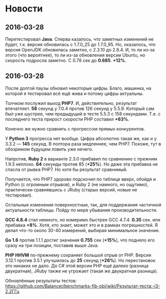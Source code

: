 Новости
=======

2016-03-28
----------

Перетестировал **Java**. Сперва казалось, что заметных изменений не
будет, т.к. версия обновилась с 1.7.0_25 до 1.7.0_95. Но, оказалось, что
версия OpenJDK обновилась заметно, с 2.3.10 до 2.6.4. И, то ли из-за
этого (что вероятнее), то ли из-за обновления версии Ubuntu, но скорость
подросла заметно. С 0.78 сек до **0.685**. **+12%**.

2016-03-28
----------

После долгой паузы обновил некоторые цифры. Благо, машинка, на которой я
тестировал всё ещё жива и потому цифры актуальны.

Толчком послужил выход **PHP7**. И, действительно, результат впечатляет.
**58** секунд у 7.0.4 против 126 секунд у 5.5.9. Который сам был уже
шустрее, чем предыдущий в тесте 5.5.3 с 158 секундами. Т.е. с последнего
теста прирост скорости PHP составил **+63%**.

Конечно же нужно сравнить с прогрессом прямых конкурентов.

У **Python 3** прогресса нет вообще. Цифра абсолютно такая же, как и у
3.3.2 — **145** секунд. В полтора раза медленнее, чем PHP7.  Похоже, тут
в обозримом будущем ловить уже нечего.

Напротив, **Ruby 2** в варианте 2.3.0 прибавил по сравнению с
прежним 1.9.3 неплохо. **64** секунды против 85 (**+25%**). Но даже эта прибавка не
спасла от рывка PHP7. Но хотя бы результат сравнимый.

Получается, что PHP7 здорово подскочил по таблице вверх, обойдя и Python
(с огромным отрывов), и Ruby 2 (не намного, но ощутимо), практически
сравнявшись с JRuby (старых версий, новые не тестировал).

Остальные изменения поверхностные, так, для поддержания частичной
актуальности таблицы. Пойду по мере убывания производительности.

**GCC 4.8.4** стал немного, но измеримо быстрее GCC 4.7.4. **0.35** сек.
или прибавка **+8%**. Хотя, кто знает, может это и в рамках погрешностей.
Я делал что-то около 30-40 измерений, выбирая минимальное значение.

**Go 1.6** против 1.1.1 достиг значения **0.755** сек (**+15%**), что
подняло его сразу на три позиции, поставив выше Java.

**PHP HHVM** по-прежнему сохраняет большой отрыв от PHP. Версия 3.12.1
против 3.5.1 улучшилась до **25** секунд (**+26%**). Но перестановок это
никаких не дало. До С# этой версии PHP ещё далеко (разница
двукратная), JRuby также не угрожает (такая же двукратная разница).

Обновлённые результаты тестов: https://github.com/Balancer/benchmarks-fib-obj/wiki/Результат-теста:-i3-2.2ГГц

